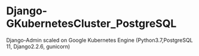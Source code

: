 # Django-GKubernetesCluster_PostgreSQL
Django-Admin scaled on Google Kubernetes Engine (Python3.7,PostgreSQL 11, Django2.2.6, gunicorn)
